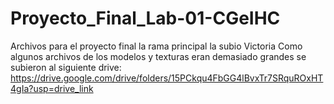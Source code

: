 # Proyecto_Final_Lab-01-CGeIHC
Archivos para el proyecto final la rama principal la subio Victoria
Como algunos archivos de los modelos y texturas eran demasiado grandes se subieron al siguiente drive: https://drive.google.com/drive/folders/15PCkqu4FbGG4lBvxTr7SRquROxHT4gIa?usp=drive_link
